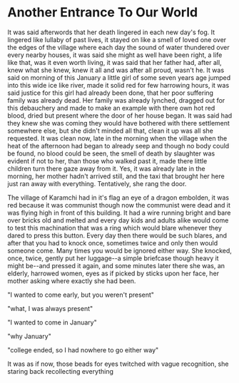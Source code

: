 # Another Entrance To Our World 



It was said afterwords that her death lingered in each new day's fog. It lingered like lullaby of past lives, it stayed on like a smell of loved one over the edges of the village where each day the sound of water thundered over every nearby houses, it was said she might as well have been right, a life like that, was it even worth living, it was said that her father had, after all, knew what she knew, knew it all and was after all proud, wasn't he. It was said on morning of this January a little girl of some seven years age jumped into this wide ice like river, made it solid red for few harrowing hours, it was said justice for this girl had already been done, that her poor suffering family was already dead. Her family was already lynched, dragged out for this debauchery and made to make an example with there own hot red blood, dried but present where the door of her house began. It was said had they knew she was coming they would have bothered with there settlement somewhere else, but she didn't minded all that, clean it up was all she requested. It was clean now, late in the morning when the village when the heat of the afternoon had began to already seep and though no body could be found, no blood could be seen, the smell of death by slaughter was evident if not to her, than those who walked past it, made there little children turn there gaze away from it. Yes, it was already late in the morning, her mother hadn't arrived still, and the taxi that brought her here just ran away with everything. Tentatively, she rang the door. 

The village of Karamchi had in it's flag an eye of a dragon embolden, it was red because it was communist though now the communist were dead and it was flying high in front of this building. It had a wire running bright and bare over bricks old and melted and every day kids and adults alike would come to test this machination that was a ring which would blare whenever they dared to press this button. Every day then there would be such blares, and after that you had to knock once, sometimes twice and only then would someone come. Many times you would be ignored either way. She knocked, once, twice, gently put her luggage--a simple briefcase though heavy it might be--and pressed it again, and some minutes later there she was, an elderly, harrowed women, eyes as if picked by sticks upon her face, her mother asking where exactly she had been. 

"I wanted to come early, but you weren't present"

"what, I was always present"

"I wanted to come in January"

"why January"

"college ended, so I had nowhere to go either way"

It was as if now, those beads for eyes twitched with vague recognition, she staring back recollecting everything